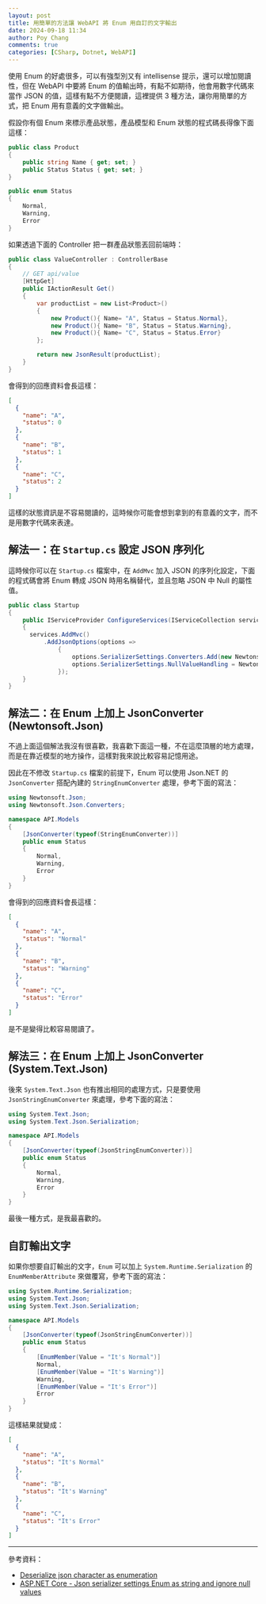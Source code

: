 ```yaml
---
layout: post
title: 用簡單的方法讓 WebAPI 將 Enum 用自訂的文字輸出
date: 2024-09-18 11:34
author: Poy Chang
comments: true
categories: [CSharp, Dotnet, WebAPI]
---
```

使用 Enum 的好處很多，可以有強型別又有 intellisense 提示，還可以增加閱讀性，但在 WebAPI 中要將 Enum 的值輸出時，有點不如期待，他會用數字代碼來當作 JSON 的值，這樣有點不方便閱讀，這裡提供 3 種方法，讓你用簡單的方式，把 Enum 用有意義的文字做輸出。

假設你有個 Enum 來標示產品狀態，產品模型和 Enum 狀態的程式碼長得像下面這樣：

```csharp
public class Product
{
    public string Name { get; set; }
    public Status Status { get; set; }
}

public enum Status
{
    Normal,
    Warning,
    Error
}
```

如果透過下面的 Controller 把一群產品狀態丟回前端時：

```csharp
public class ValueController : ControllerBase
{
    // GET api/value
    [HttpGet]
    public IActionResult Get()
    {
        var productList = new List<Product>()
        {
            new Product(){ Name= "A", Status = Status.Normal},
            new Product(){ Name= "B", Status = Status.Warning},
            new Product(){ Name= "C", Status = Status.Error}
        };

        return new JsonResult(productList);
    }
}
```

會得到的回應資料會長這樣：

```json
[
  {
    "name": "A",
    "status": 0
  },
  {
    "name": "B",
    "status": 1
  },
  {
    "name": "C",
    "status": 2
  }
]
```

這樣的狀態資訊是不容易閱讀的，這時候你可能會想到拿到的有意義的文字，而不是用數字代碼來表達。

## 解法一：在 `Startup.cs` 設定 JSON 序列化

這時候你可以在 `Startup.cs` 檔案中，在 `AddMvc` 加入 JSON 的序列化設定，下面的程式碼會將 Enum 轉成 JSON 時用名稱替代，並且忽略 JSON 中 Null 的屬性值。

```csharp
public class Startup
{
    public IServiceProvider ConfigureServices(IServiceCollection services)
    {
      services.AddMvc()
          .AddJsonOptions(options =>
              {
                  options.SerializerSettings.Converters.Add(new Newtonsoft.Json.Converters.StringEnumConverter());
                  options.SerializerSettings.NullValueHandling = Newtonsoft.Json.NullValueHandling.Ignore;
              });
    }
}
```

## 解法二：在 Enum 上加上 JsonConverter (Newtonsoft.Json)

不過上面這個解法我沒有很喜歡，我喜歡下面這一種，不在這麼頂層的地方處理，而是在靠近模型的地方操作，這樣對我來說比較容易記憶用途。

因此在不修改 `Startup.cs` 檔案的前提下，Enum 可以使用 Json.NET 的 `JsonConverter` 搭配內建的 `StringEnumConverter` 處理，參考下面的寫法：

```csharp
using Newtonsoft.Json;
using Newtonsoft.Json.Converters;

namespace API.Models
{
    [JsonConverter(typeof(StringEnumConverter))]
    public enum Status
    {
        Normal,
        Warning,
        Error
    }
}
```

會得到的回應資料會長這樣：

```json
[
  {
    "name": "A",
    "status": "Normal"
  },
  {
    "name": "B",
    "status": "Warning"
  },
  {
    "name": "C",
    "status": "Error"
  }
]
```

是不是變得比較容易閱讀了。

## 解法三：在 Enum 上加上 JsonConverter (System.Text.Json)

後來 `System.Text.Json` 也有推出相同的處理方式，只是要使用 `JsonStringEnumConverter` 來處理，參考下面的寫法：

```csharp
using System.Text.Json;
using System.Text.Json.Serialization;

namespace API.Models
{
    [JsonConverter(typeof(JsonStringEnumConverter))]
    public enum Status
    {
        Normal,
        Warning,
        Error
    }
}
```

最後一種方式，是我最喜歡的。

## 自訂輸出文字

如果你想要自訂輸出的文字，`Enum` 可以加上 `System.Runtime.Serialization` 的 `EnumMemberAttribute` 來做覆寫，參考下面的寫法：

```csharp
using System.Runtime.Serialization;
using System.Text.Json;
using System.Text.Json.Serialization;

namespace API.Models
{
    [JsonConverter(typeof(JsonStringEnumConverter))]
    public enum Status
    {
        [EnumMember(Value = "It's Normal")]
        Normal,
        [EnumMember(Value = "It's Warning")]
        Warning,
        [EnumMember(Value = "It's Error")]
        Error
    }
}
```

這樣結果就變成：

```json
[
  {
    "name": "A",
    "status": "It's Normal"
  },
  {
    "name": "B",
    "status": "It's Warning"
  },
  {
    "name": "C",
    "status": "It's Error"
  }
]
```

----------

參考資料：

* [Deserialize json character as enumeration](https://stackoverflow.com/questions/18551452/deserialize-json-character-as-enumeration)
* [ASP.NET Core - Json serializer settings Enum as string and ignore null values](https://gist.github.com/regisdiogo/27f62ef83a804668eb0d9d0f63989e3e)
